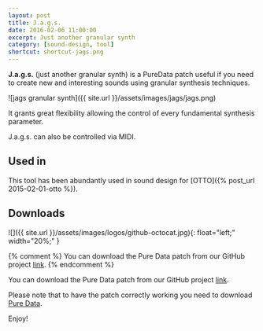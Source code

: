 ```yaml
---
layout: post
title: J.a.g.s.
date: 2016-02-06 11:00:00
excerpt: Just another granular synth
category: [sound-design, tool]
shortcut: shortcut-jags.png
---
```


**J.a.g.s.** (just another granular synth) is a PureData patch useful if you need to create new and interesting sounds using granular synthesis techniques.

![jags granular synth]({{ site.url }}/assets/images/jags/jags.png)

It grants great flexibility allowing the control of every fundamental synthesis parameter.

J.a.g.s. can also be controlled via MIDI.

## Used in
This tool has been abundantly used in sound design for [OTTO]({% post_url 2015-02-01-otto %}).

## Downloads

![]({{ site.url }}/assets/images/logos/github-octocat.jpg){: float="left;" width="20%;" }

{% comment %}
You can download the Pure Data patch from our GitHub project <a onclick="javascript:_paq.push(['trackEvent', 'Downloaded', 'click', 'Jags']);" class="ext" title="Jags" href="https://github.com/Limulo/Jags" target="_blank">link</a>.
{% endcomment %}

You can download the Pure Data patch from our GitHub project [link](https://github.com/Limulo/Jags).

Please note that to have the patch correctly working you need to download [Pure Data](http://puredata.info/).

Enjoy!
